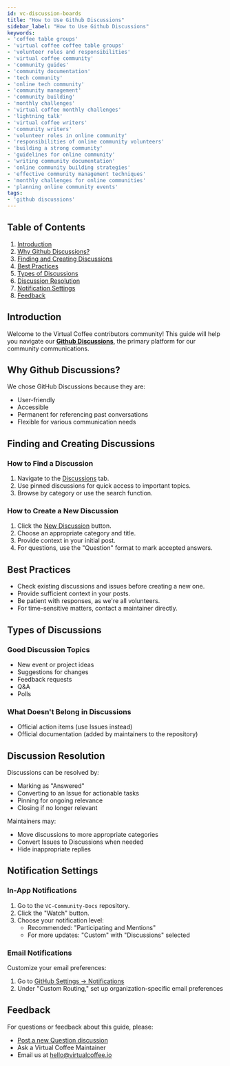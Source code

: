 ```yaml
---
id: vc-discussion-boards
title: "How to Use Github Discussions"
sidebar_label: "How to Use Github Discussions"
keywords: 
- 'coffee table groups'
- 'virtual coffee coffee table groups'
- 'volunteer roles and responsibilities'
- 'virtual coffee community'
- 'community guides'
- 'community documentation'
- 'tech community'
- 'online tech community'
- 'community management'
- 'community building'
- 'monthly challenges'
- 'virtual coffee monthly challenges'
- 'lightning talk'
- 'virtual coffee writers'
- 'community writers'
- 'volunteer roles in online community'
- 'responsibilities of online community volunteers'
- 'building a strong community'
- 'guidelines for online community'
- 'writing community documentation'
- 'online community building strategies'
- 'effective community management techniques'
- 'monthly challenges for online communities'
- 'planning online community events'
tags: 
- 'github discussions'
---
```


## Table of Contents

1. [Introduction](#introduction)
2. [Why Github Discussions?](#why-github-discussions)
3. [Finding and Creating Discussions](#finding-and-creating-discussions)
4. [Best Practices](#best-practices)
5. [Types of Discussions](#types-of-discussions)
6. [Discussion Resolution](#discussion-resolution)
7. [Notification Settings](#notification-settings)
8. [Feedback](#feedback)

## Introduction

Welcome to the Virtual Coffee contributors community! This guide will help you navigate our [**Github Discussions**](https://github.com/Virtual-Coffee/VC-Community-Docs/discussions), the primary platform for our community communications.

## Why Github Discussions?

We chose GitHub Discussions because they are:

- User-friendly
- Accessible
- Permanent for referencing past conversations
- Flexible for various communication needs

## Finding and Creating Discussions

### How to Find a Discussion

1. Navigate to the [Discussions](https://github.com/Virtual-Coffee/VC-Community-Docs/discussions) tab.
2. Use pinned discussions for quick access to important topics.
3. Browse by category or use the search function.

### How to Create a New Discussion

1. Click the [New Discussion](https://github.com/Virtual-Coffee/VC-Community-Docs/discussions/new) button.
2. Choose an appropriate category and title.
3. Provide context in your initial post.
4. For questions, use the "Question" format to mark accepted answers.

## Best Practices

- Check existing discussions and issues before creating a new one.
- Provide sufficient context in your posts.
- Be patient with responses, as we're all volunteers.
- For time-sensitive matters, contact a maintainer directly.

## Types of Discussions

### Good Discussion Topics

- New event or project ideas
- Suggestions for changes
- Feedback requests
- Q&A
- Polls

### What Doesn't Belong in Discussions

- Official action items (use Issues instead)
- Official documentation (added by maintainers to the repository)

## Discussion Resolution

Discussions can be resolved by:

- Marking as "Answered"
- Converting to an Issue for actionable tasks
- Pinning for ongoing relevance
- Closing if no longer relevant

Maintainers may:

- Move discussions to more appropriate categories
- Convert Issues to Discussions when needed
- Hide inappropriate replies

## Notification Settings

### In-App Notifications

1. Go to the `VC-Community-Docs` repository.
2. Click the "Watch" button.
3. Choose your notification level:
   - Recommended: "Participating and Mentions"
   - For more updates: "Custom" with "Discussions" selected

### Email Notifications

Customize your email preferences:

1. Go to [GitHub Settings -> Notifications](https://github.com/settings/notifications)
2. Under "Custom Routing," set up organization-specific email preferences

## Feedback

For questions or feedback about this guide, please:

- [Post a new Question discussion](https://github.com/Virtual-Coffee/VC-Community-Docs/discussions/new)
- Ask a Virtual Coffee Maintainer
- Email us at hello@virtualcoffee.io
